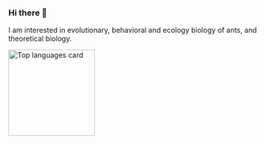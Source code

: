 ### Hi there 👋

I am interested in evolutionary, behavioral and ecology biology of ants, and theoretical biology. 


<img src="https://github-readme-stats.vercel.app/api/top-langs/?username=anmole17&layout=compact&theme=omni&count_private=true" height="172" alt="Top languages card"/> 
